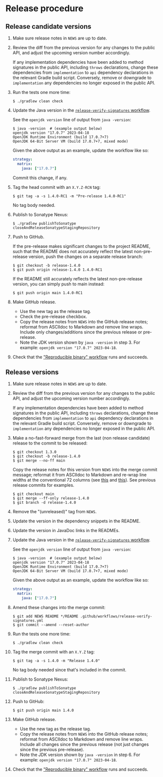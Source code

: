 Release procedure
====================

Release candidate versions
---

 1. Make sure release notes in `NEWS` are up to date.

 2. Review the diff from the previous version for any changes to the public API,
    and adjust the upcoming version number accordingly.

    If any implementation dependencies have been added to method signatures in
    the public API, including `throws` declarations, change these dependencies
    from `implementation` to `api` dependency declarations in the relevant
    Gradle build script. Conversely, remove or downgrade to `implementation` any
    dependencies no longer exposed in the public API.

 3. Run the tests one more time:

    ```
    $ ./gradlew clean check
    ```

 4. Update the Java version in the [`release-verify-signatures`
    workflow](https://github.com/Yubico/java-webauthn-server/blob/main/.github/workflows/release-verify-signatures.yml#L42).

    See the `openjdk version` line of output from `java -version`:

    ```
    $ java -version  # (example output below)
    openjdk version "17.0.7" 2023-04-18
    OpenJDK Runtime Environment (build 17.0.7+7)
    OpenJDK 64-Bit Server VM (build 17.0.7+7, mixed mode)
    ```

    Given the above output as an example, update the workflow like so:

    ```yaml
    strategy:
      matrix:
        java: ["17.0.7"]
    ```

    Commit this change, if any.

 5. Tag the head commit with an `X.Y.Z-RCN` tag:

    ```
    $ git tag -a -s 1.4.0-RC1 -m "Pre-release 1.4.0-RC1"
    ```

    No tag body needed.

 6. Publish to Sonatype Nexus:

    ```
    $ ./gradlew publishToSonatype closeAndReleaseSonatypeStagingRepository
    ```

 7. Push to GitHub.

    If the pre-release makes significant changes to the project README, such
    that the README does not accurately reflect the latest non-pre-release
    version, push the changes on a separate release branch:

    ```
    $ git checkout -b release-1.4.0
    $ git push origin release-1.4.0 1.4.0-RC1
    ```

    If the README still accurately reflects the latest non-pre-release version,
    you can simply push to main instead:

    ```
    $ git push origin main 1.4.0-RC1
    ```

 8. Make GitHub release.

    - Use the new tag as the release tag.
    - Check the pre-release checkbox.
    - Copy the release notes from `NEWS` into the GitHub release notes; reformat
      from ASCIIdoc to Markdown and remove line wraps. Include only
      changes/additions since the previous release or pre-release.
    - Note the JDK version shown by `java -version` in step 3.
      For example: `openjdk version "17.0.7" 2023-04-18`.

 9. Check that the ["Reproducible binary"
    workflow](https://github.com/Yubico/java-webauthn-server/actions/workflows/release-verify-signatures.yml)
    runs and succeeds.


Release versions
---

 1. Make sure release notes in `NEWS` are up to date.

 2. Review the diff from the previous version for any changes to the public API,
    and adjust the upcoming version number accordingly.

    If any implementation dependencies have been added to method signatures in
    the public API, including `throws` declarations, change these dependencies
    from `implementation` to `api` dependency declarations in the relevant
    Gradle build script. Conversely, remove or downgrade to `implementation` any
    dependencies no longer exposed in the public API.

 3. Make a no-fast-forward merge from the last (non release candidate) release
    to the commit to be released:

    ```
    $ git checkout 1.3.0
    $ git checkout -b release-1.4.0
    $ git merge --no-ff main
    ```

    Copy the release notes for this version from `NEWS` into the merge commit
    message; reformat it from ASCIIdoc to Markdown and re-wrap line widths at
    the conventional 72 columns (see
    [this](https://tbaggery.com/2008/04/19/a-note-about-git-commit-messages.html)
    and [this](https://chris.beams.io/posts/git-commit/)). See previous release
    commits for examples.

    ```
    $ git checkout main
    $ git merge --ff-only release-1.4.0
    $ git branch -d release-1.4.0
    ```

 4. Remove the "(unreleased)" tag from `NEWS`.

 5. Update the version in the dependency snippets in the README.

 6. Update the version in JavaDoc links in the READMEs.

 7. Update the Java version in the [`release-verify-signatures`
    workflow](https://github.com/Yubico/java-webauthn-server/blob/main/.github/workflows/release-verify-signatures.yml#L42).

    See the `openjdk version` line of output from `java -version`:

    ```
    $ java -version  # (example output below)
    openjdk version "17.0.7" 2023-04-18
    OpenJDK Runtime Environment (build 17.0.7+7)
    OpenJDK 64-Bit Server VM (build 17.0.7+7, mixed mode)
    ```

    Given the above output as an example, update the workflow like so:

    ```yaml
    strategy:
      matrix:
        java: ["17.0.7"]
    ```

 8. Amend these changes into the merge commit:

    ```
    $ git add NEWS README */README .github/workflows/release-verify-signatures.yml
    $ git commit --amend --reset-author
    ```

 9. Run the tests one more time:

    ```
    $ ./gradlew clean check
    ```

10. Tag the merge commit with an `X.Y.Z` tag:

    ```
    $ git tag -a -s 1.4.0 -m "Release 1.4.0"
    ```

    No tag body needed since that's included in the commit.

11. Publish to Sonatype Nexus:

    ```
    $ ./gradlew publishToSonatype closeAndReleaseSonatypeStagingRepository
    ```

12. Push to GitHub:

    ```
    $ git push origin main 1.4.0
    ```

13. Make GitHub release.

    - Use the new tag as the release tag.
    - Copy the release notes from `NEWS` into the GitHub release notes; reformat
      from ASCIIdoc to Markdown and remove line wraps. Include all changes since
      the previous release (not just changes since the previous pre-release).
    - Note the JDK version shown by `java -version` in step 6.
      For example: `openjdk version "17.0.7" 2023-04-18`.

14. Check that the ["Reproducible binary"
    workflow](https://github.com/Yubico/java-webauthn-server/actions/workflows/release-verify-signatures.yml)
    runs and succeeds.
